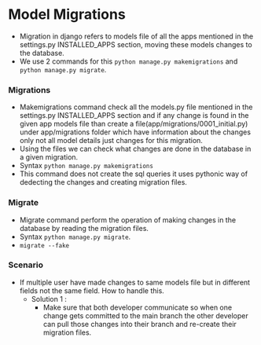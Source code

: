 # Model Migrations

-  Migration in django refers to models file of all the apps mentioned in the settings.py INSTALLED_APPS section, moving these models changes to the database.
-  We use 2 commands for this `python manage.py makemigrations` and `python manage.py migrate`.

### Migrations
-  Makemigrations command check all the models.py file mentioned in the settings.py INSTALLED_APPS section and if any change is found in the given app models file than create a file(app/migrations/0001_initial.py) under app/migrations folder which have information about the changes only not all model details just changes for this migration.
-  Using the files we can check what changes are done in the database in a given migration.
-  Syntax `python manage.py makemigrations`
-  This command does not create the sql queries it uses pythonic way of dedecting the changes and creating migration files.

### Migrate
-  Migrate command perform the operation of making changes in the database by reading the migration files.
-  Syntax `python manage.py migrate`.
-  `migrate --fake`

### Scenario
-  If multiple user have made changes to same models file but in different fields not the same field. How to handle this.
   -  Solution 1 :
      -  Make sure that both developer communicate so when one change gets committed to the main branch the other developer can pull those changes into their branch and re-create their migration files.
